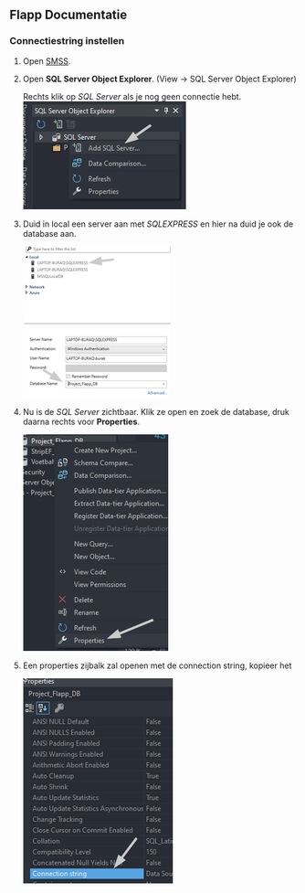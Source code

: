 ## Flapp Documentatie

### Connectiestring instellen

1. Open [SMSS](## 'SQL Server Management Studio').

2. Open **SQL Server Object Explorer**. (View -> SQL Server Object Explorer)

   Rechts klik op _SQL Server_ als je nog geen connectie hebt.
   ![connStr1](Images/connStr1.png)

3. Duid in local een server aan met _SQLEXPRESS_ en hier na duid je ook de database aan.

   ![connStr2](Images/connStr2.png)

4. Nu is de _SQL Server_ zichtbaar. Klik ze open en zoek de database, druk daarna rechts voor **Properties**.

   ![connStr3](Images/connStr3.png)

5. Een properties zijbalk zal openen met de connection string, kopieer het

   ![connStr4](Images/connStr4.png)
